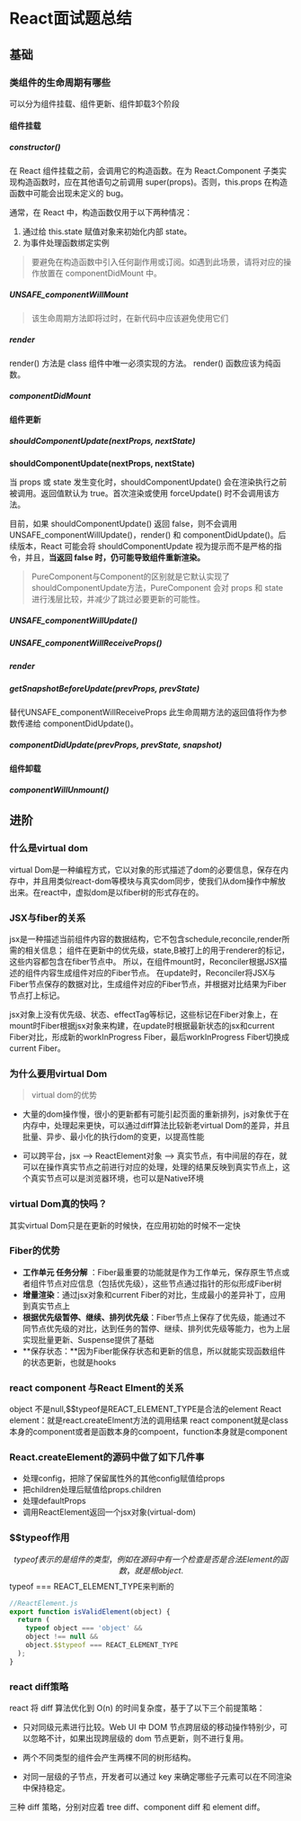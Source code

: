 # React面试题总结

## 基础

### 类组件的生命周期有哪些

可以分为组件挂载、组件更新、组件卸载3个阶段
#### 组件挂载

##### constructor()

在 React 组件挂载之前，会调用它的构造函数。在为 React.Component 子类实现构造函数时，应在其他语句之前调用 super(props)。否则，this.props 在构造函数中可能会出现未定义的 bug。

通常，在 React 中，构造函数仅用于以下两种情况：

1. 通过给 this.state 赋值对象来初始化内部 state。
2. 为事件处理函数绑定实例

> 要避免在构造函数中引入任何副作用或订阅。如遇到此场景，请将对应的操作放置在 componentDidMount 中。

##### UNSAFE_componentWillMount

> 该生命周期方法即将过时，在新代码中应该避免使用它们

##### render

render() 方法是 class 组件中唯一必须实现的方法。
render() 函数应该为纯函数。

##### componentDidMount

#### 组件更新

##### shouldComponentUpdate(nextProps, nextState)

**shouldComponentUpdate(nextProps, nextState)**

当 props 或 state 发生变化时，shouldComponentUpdate() 会在渲染执行之前被调用。返回值默认为 true。首次渲染或使用 forceUpdate() 时不会调用该方法。

目前，如果 shouldComponentUpdate() 返回 false，则不会调用 UNSAFE_componentWillUpdate()，render() 和 componentDidUpdate()。后续版本，React 可能会将 shouldComponentUpdate 视为提示而不是严格的指令，并且，**当返回 false 时，仍可能导致组件重新渲染。**

> PureComponent与Component的区别就是它默认实现了shouldComponentUpdate方法，PureComponent 会对 props 和 state 进行浅层比较，并减少了跳过必要更新的可能性。

##### UNSAFE_componentWillUpdate()

##### UNSAFE_componentWillReceiveProps()

##### render

##### getSnapshotBeforeUpdate(prevProps, prevState)

替代UNSAFE_componentWillReceiveProps
此生命周期方法的返回值将作为参数传递给 componentDidUpdate()。
##### componentDidUpdate(prevProps, prevState, snapshot)

#### 组件卸载

##### componentWillUnmount()

## 进阶
### 什么是virtual dom
virtual Dom是一种编程方式，它以对象的形式描述了dom的必要信息，保存在内存中，并且用类似react-dom等模块与真实dom同步，使我们从dom操作中解放出来。在react中，虚拟dom是以fiber树的形式存在的。

### JSX与fiber的关系
jsx是一种描述当前组件内容的数据结构，它不包含schedule,reconcile,render所需的相关信息；
组件在更新中的优先级，state,B被打上的用于renderer的标记，这些内容都包含在fiber节点中。
所以，在组件mount时，Reconciler根据JSX描述的组件内容生成组件对应的Fiber节点。
在update时，Reconciler将JSX与Fiber节点保存的数据对比，生成组件对应的Fiber节点，并根据对比结果为Fiber节点打上标记。

jsx对象上没有优先级、状态、effectTag等标记，这些标记在Fiber对象上，在mount时Fiber根据jsx对象来构建，在update时根据最新状态的jsx和current Fiber对比，形成新的workInProgress Fiber，最后workInProgress Fiber切换成current Fiber。

### 为什么要用virtual Dom

> virtual dom的优势

- 大量的dom操作慢，很小的更新都有可能引起页面的重新排列，js对象优于在内存中，处理起来更快，可以通过diff算法比较新老virtual Dom的差异，并且批量、异步、最小化的执行dom的变更，以提高性能

- 可以跨平台，jsx --> ReactElement对象 --> 真实节点，有中间层的存在，就可以在操作真实节点之前进行对应的处理，处理的结果反映到真实节点上，这个真实节点可以是浏览器环境，也可以是Native环境

### virtual Dom真的快吗？

其实virtual Dom只是在更新的时候快，在应用初始的时候不一定快

### Fiber的优势

- **工作单元 任务分解** ：Fiber最重要的功能就是作为工作单元，保存原生节点或者组件节点对应信息（包括优先级），这些节点通过指针的形似形成Fiber树
- **增量渲染**：通过jsx对象和current Fiber的对比，生成最小的差异补丁，应用到真实节点上
- **根据优先级暂停、继续、排列优先级**：Fiber节点上保存了优先级，能通过不同节点优先级的对比，达到任务的暂停、继续、排列优先级等能力，也为上层实现批量更新、Suspense提供了基础
- **保存状态：**因为Fiber能保存状态和更新的信息，所以就能实现函数组件的状态更新，也就是hooks

### react component 与React Elment的关系

object 不是null,$$typeof是REACT_ELEMENT_TYPE是合法的element
React element：就是react.createElment方法的调用结果
react component就是class 本身的component或者是函数本身的compoent，function本身就是component

### React.createElement的源码中做了如下几件事

- 处理config，把除了保留属性外的其他config赋值给props
- 把children处理后赋值给props.children
- 处理defaultProps
- 调用ReactElement返回一个jsx对象(virtual-dom)

### $$typeof作用

$$typeof表示的是组件的类型，例如在源码中有一个检查是否是合法Element的函数，就是根object.$$typeof === REACT_ELEMENT_TYPE来判断的

```js
//ReactElement.js
export function isValidElement(object) {
  return (
    typeof object === 'object' &&
    object !== null &&
    object.$$typeof === REACT_ELEMENT_TYPE
  );
}
```

### react diff策略

react 将 diff 算法优化到 O(n) 的时间复杂度，基于了以下三个前提策略：

- 只对同级元素进行比较。Web UI 中 DOM 节点跨层级的移动操作特别少，可以忽略不计，如果出现跨层级的 dom 节点更新，则不进行复用。

- 两个不同类型的组件会产生两棵不同的树形结构。

- 对同一层级的子节点，开发者可以通过 key 来确定哪些子元素可以在不同渲染中保持稳定。

三种 diff 策略，分别对应着 tree diff、component diff 和 element diff。

